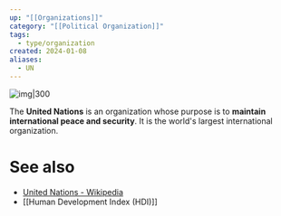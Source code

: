 ```yaml
---
up: "[[Organizations]]"
category: "[[Political Organization]]"
tags:
  - type/organization
created: 2024-01-08
aliases:
  - UN
---
```

![img|300](https://upload.wikimedia.org/wikipedia/commons/2/2f/Flag_of_the_United_Nations.svg)

The **United Nations** is an organization whose purpose is to **maintain international peace and security**. It is the world's largest international organization.

# See also
- [United Nations - Wikipedia](https://en.wikipedia.org/wiki/United_Nations)
- [[Human Development Index (HDI)]]